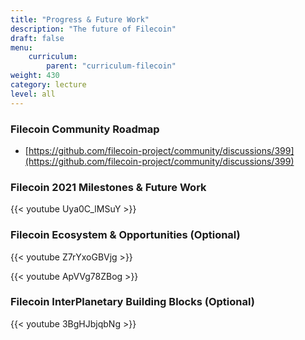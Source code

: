 ```yaml
---
title: "Progress & Future Work"
description: "The future of Filecoin"
draft: false
menu:
    curriculum:
        parent: "curriculum-filecoin"
weight: 430
category: lecture
level: all
---
```


### Filecoin Community Roadmap

* [https://github.com/filecoin-project/community/discussions/399](https://github.com/filecoin-project/community/discussions/399)

### Filecoin 2021 Milestones & Future Work

{{< youtube Uya0C_lMSuY >}}

### Filecoin Ecosystem & Opportunities (Optional)

{{< youtube Z7rYxoGBVjg >}}

{{< youtube ApVVg78ZBog >}}

### Filecoin InterPlanetary Building Blocks (Optional)

{{< youtube 3BgHJbjqbNg >}}
